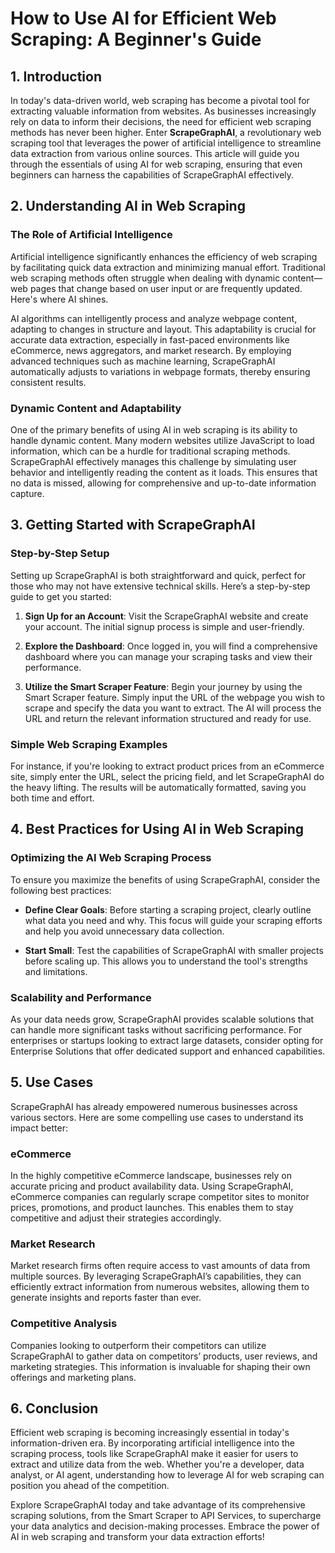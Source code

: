 # How to Use AI for Efficient Web Scraping: A Beginner's Guide

## 1. Introduction

In today's data-driven world, web scraping has become a pivotal tool for extracting valuable information from websites. As businesses increasingly rely on data to inform their decisions, the need for efficient web scraping methods has never been higher. Enter **ScrapeGraphAI**, a revolutionary web scraping tool that leverages the power of artificial intelligence to streamline data extraction from various online sources. This article will guide you through the essentials of using AI for web scraping, ensuring that even beginners can harness the capabilities of ScrapeGraphAI effectively.

## 2. Understanding AI in Web Scraping

### The Role of Artificial Intelligence

Artificial intelligence significantly enhances the efficiency of web scraping by facilitating quick data extraction and minimizing manual effort. Traditional web scraping methods often struggle when dealing with dynamic content—web pages that change based on user input or are frequently updated. Here's where AI shines.

AI algorithms can intelligently process and analyze webpage content, adapting to changes in structure and layout. This adaptability is crucial for accurate data extraction, especially in fast-paced environments like eCommerce, news aggregators, and market research. By employing advanced techniques such as machine learning, ScrapeGraphAI automatically adjusts to variations in webpage formats, thereby ensuring consistent results.

### Dynamic Content and Adaptability

One of the primary benefits of using AI in web scraping is its ability to handle dynamic content. Many modern websites utilize JavaScript to load information, which can be a hurdle for traditional scraping methods. ScrapeGraphAI effectively manages this challenge by simulating user behavior and intelligently reading the content as it loads. This ensures that no data is missed, allowing for comprehensive and up-to-date information capture.

## 3. Getting Started with ScrapeGraphAI

### Step-by-Step Setup

Setting up ScrapeGraphAI is both straightforward and quick, perfect for those who may not have extensive technical skills. Here’s a step-by-step guide to get you started:

1. **Sign Up for an Account**: Visit the ScrapeGraphAI website and create your account. The initial signup process is simple and user-friendly.
   
2. **Explore the Dashboard**: Once logged in, you will find a comprehensive dashboard where you can manage your scraping tasks and view their performance.

3. **Utilize the Smart Scraper Feature**: Begin your journey by using the Smart Scraper feature. Simply input the URL of the webpage you wish to scrape and specify the data you want to extract. The AI will process the URL and return the relevant information structured and ready for use.

### Simple Web Scraping Examples

For instance, if you're looking to extract product prices from an eCommerce site, simply enter the URL, select the pricing field, and let ScrapeGraphAI do the heavy lifting. The results will be automatically formatted, saving you both time and effort.

## 4. Best Practices for Using AI in Web Scraping

### Optimizing the AI Web Scraping Process

To ensure you maximize the benefits of using ScrapeGraphAI, consider the following best practices:

- **Define Clear Goals**: Before starting a scraping project, clearly outline what data you need and why. This focus will guide your scraping efforts and help you avoid unnecessary data collection.

- **Start Small**: Test the capabilities of ScrapeGraphAI with smaller projects before scaling up. This allows you to understand the tool's strengths and limitations.

### Scalability and Performance

As your data needs grow, ScrapeGraphAI provides scalable solutions that can handle more significant tasks without sacrificing performance. For enterprises or startups looking to extract large datasets, consider opting for Enterprise Solutions that offer dedicated support and enhanced capabilities.

## 5. Use Cases

ScrapeGraphAI has already empowered numerous businesses across various sectors. Here are some compelling use cases to understand its impact better:

### eCommerce

In the highly competitive eCommerce landscape, businesses rely on accurate pricing and product availability data. Using ScrapeGraphAI, eCommerce companies can regularly scrape competitor sites to monitor prices, promotions, and product launches. This enables them to stay competitive and adjust their strategies accordingly.

### Market Research

Market research firms often require access to vast amounts of data from multiple sources. By leveraging ScrapeGraphAI’s capabilities, they can efficiently extract information from numerous websites, allowing them to generate insights and reports faster than ever.

### Competitive Analysis

Companies looking to outperform their competitors can utilize ScrapeGraphAI to gather data on competitors’ products, user reviews, and marketing strategies. This information is invaluable for shaping their own offerings and marketing plans.

## 6. Conclusion

Efficient web scraping is becoming increasingly essential in today's information-driven era. By incorporating artificial intelligence into the scraping process, tools like ScrapeGraphAI make it easier for users to extract and utilize data from the web. Whether you're a developer, data analyst, or AI agent, understanding how to leverage AI for web scraping can position you ahead of the competition. 

Explore ScrapeGraphAI today and take advantage of its comprehensive scraping solutions, from the Smart Scraper to API Services, to supercharge your data analytics and decision-making processes. Embrace the power of AI in web scraping and transform your data extraction efforts!